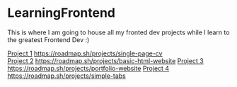# LearningFrontend
This is where I am going to house all my fronted dev projects while I learn to the greatest Frontend Dev :)

[Project 1](https://github.com/kjardine00/LearningFrontend/blob/main/Project1-Resume/README.md) https://roadmap.sh/projects/single-page-cv  
[Project 2](https://github.com/kjardine00/LearningFrontend/blob/main/Project2-HTMLWebsite/README.md) https://roadmap.sh/projects/basic-html-website
[Project 3](https://github.com/kjardine00/LearningFrontend/tree/main/Project3-ResponsiveWebsite) https://roadmap.sh/projects/portfolio-website
[Project 4](https://github.com/kjardine00/LearningFrontend/tree/main/Project4-TabWithJavaScript) https://roadmap.sh/projects/simple-tabs